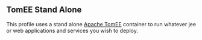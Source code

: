 ## TomEE Stand Alone

This profile uses a stand alone [Apache TomEE](http://tomee.apache.org/apache-tomee.html) container to run whatever jee or web applications and services you wish to deploy.
